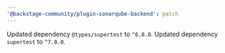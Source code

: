 ```yaml
---
'@backstage-community/plugin-sonarqube-backend': patch
---
```


Updated dependency `@types/supertest` to `^6.0.0`.
Updated dependency `supertest` to `^7.0.0`.

